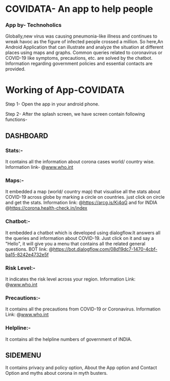 # COVIDATA- An app to help people
### App by- Technoholics
Globally,new virus was causing pneumonia-like illness and continues to wreak havoc as the figure of infected people crossed a million. 
So here,An Android Application that can illustrate and analyze the situation at different places using 
maps and graphs. Common queries related to coronavirus or COVID-19 like symptoms, precautions, etc.
are solved by the chatbot. Information regarding government policies and essential contacts are provided.

# Working of App-COVIDATA
Step 1- Open the app in your android phone.

Step 2- After the splash screen, we have screen contain following functions-

## DASHBOARD

### Stats:- 
It contains all the information about corona cases world/ country wise.
Information link- @www.who.int

### Maps:-
It embedded a map (world/ country map) that visualise all the stats about COVID-19 across
globe by marking a circle on countries.
just click on circle and get the stats.
Information link: @https://arcg.is/Ki4qG and for INDIA @https://corona.health-check.in/index

### Chatbot:-
It embedded a chatbot which is developed using dialogflow.It answers all the queries and information 
about COVID-19. Just click on it and say a "Hello", it will give you a menu that contains all the 
related general questions.
BOT link: @https://bot.dialogflow.com/08d19dc7-1470-4cbf-ba15-8242e4732e5f

### Risk Level:-
It indicates the risk level across your region.
Information Link: @www.who.int

### Precautions:-
It contains all the precautions from COVID-19 or Coronavirus.
Information Link: @www.who.int

### Helpline:-
It contains all the helpline numbers of government of INDIA.


## SIDEMENU
It contains privacy and policy option, About the App option and Contact Option and myths about corona in myth busters.



